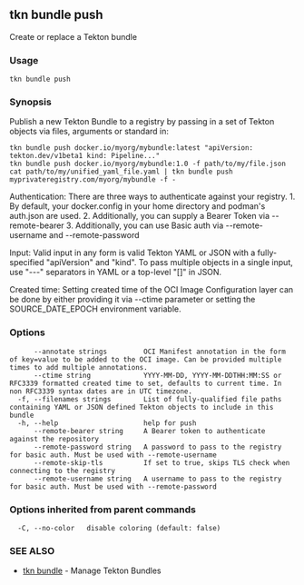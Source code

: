 ## tkn bundle push

Create or replace a Tekton bundle

### Usage

```
tkn bundle push
```

### Synopsis

Publish a new Tekton Bundle to a registry by passing in a set of Tekton objects via files, arguments or standard in:

	tkn bundle push docker.io/myorg/mybundle:latest "apiVersion: tekton.dev/v1beta1 kind: Pipeline..."
	tkn bundle push docker.io/myorg/mybundle:1.0 -f path/to/my/file.json
	cat path/to/my/unified_yaml_file.yaml | tkn bundle push myprivateregistry.com/myorg/mybundle -f -

Authentication:
	There are three ways to authenticate against your registry.
	1. By default, your docker.config in your home directory and podman's auth.json are used.
	2. Additionally, you can supply a Bearer Token via --remote-bearer
	3. Additionally, you can use Basic auth via --remote-username and --remote-password

Input:
	Valid input in any form is valid Tekton YAML or JSON with a fully-specified "apiVersion" and "kind". To pass multiple objects in a single input, use "---" separators in YAML or a top-level "[]" in JSON.

Created time:
	Setting created time of the OCI Image Configuration layer can be done by either providing it via --ctime parameter or setting the SOURCE_DATE_EPOCH environment variable.


### Options

```
      --annotate strings         OCI Manifest annotation in the form of key=value to be added to the OCI image. Can be provided multiple times to add multiple annotations.
      --ctime string             YYYY-MM-DD, YYYY-MM-DDTHH:MM:SS or RFC3339 formatted created time to set, defaults to current time. In non RFC3339 syntax dates are in UTC timezone.
  -f, --filenames strings        List of fully-qualified file paths containing YAML or JSON defined Tekton objects to include in this bundle
  -h, --help                     help for push
      --remote-bearer string     A Bearer token to authenticate against the repository
      --remote-password string   A password to pass to the registry for basic auth. Must be used with --remote-username
      --remote-skip-tls          If set to true, skips TLS check when connecting to the registry
      --remote-username string   A username to pass to the registry for basic auth. Must be used with --remote-password
```

### Options inherited from parent commands

```
  -C, --no-color   disable coloring (default: false)
```

### SEE ALSO

* [tkn bundle](tkn_bundle.md)	 - Manage Tekton Bundles

